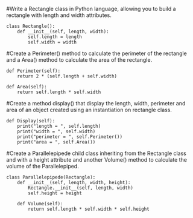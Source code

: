 #Write a Rectangle class in Python language, allowing you to build a rectangle with length and width attributes.

    class Rectangle():
        def __init__(self, length, width):
            self.length = length
            self.width = width

#Create a Perimeter() method to calculate the perimeter of the rectangle and a Area() method to calculate the area of ​​the rectangle.

    def Perimeter(self):
        return 2 * (self.length + self.width)

    def Area(self):
        return self.length * self.width

#Create a method display() that display the length, width, perimeter and area of an object created using an instantiation on rectangle class.

    def Display(self):
        print("length = ", self.length)
        print("width = ", self.width)
        print("perimeter = ", self.Perimeter())
        print("area = ", self.Area())

#Create a Parallelepipede child class inheriting from the Rectangle class and with a height attribute and another Volume() method to calculate the volume of the Parallelepiped.

    class Parallelepipede(Rectangle):
        def __init__(self, length, width, height):
            Rectangle.__init__(self, length, width)
            self.height = height

        def Volume(self):
            return self.length * self.width * self.height
